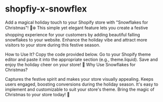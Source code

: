 # shopfiy-x-snowflex
Add a magical holiday touch to your Shopify store with "Snowflakes for Christmas"! 🎄❄️ This simple yet elegant feature lets you create a festive shopping experience for your customers by adding beautiful falling snowflakes to your website. Enhance the holiday vibe and attract more visitors to your store during this festive season.

How to Use It?
Copy the code provided below.
Go to your Shopify theme editor and paste it into the appropriate section (e.g., theme.liquid).
Save and enjoy the holiday cheer on your store!
🎁 Why Use Snowflakes for Christmas?

Captures the festive spirit and makes your store visually appealing.
Keeps users engaged, boosting conversions during the holiday season.
It's easy to implement and customizable to suit your store's theme.
Bring the magic of Christmas to your store today! 🌟
